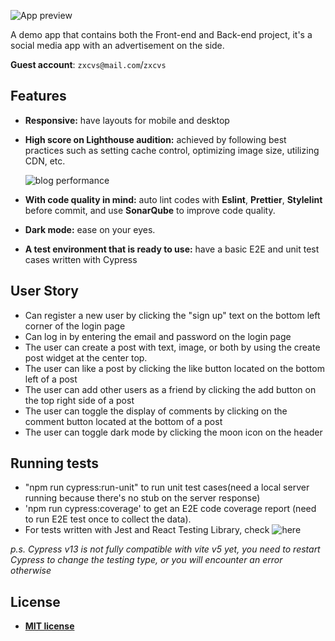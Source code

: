 ![App preview](https://github.com/thinkerelwin/social-app-fullstack/assets/25836139/a7cbe337-fd0d-4733-a3be-f69f8797a7bd)

A demo app that contains both the Front-end and Back-end project, it's a social media app with an advertisement on the side. 

**Guest account**: `zxcvs@mail.com`/`zxcvs`

## Features

- **Responsive:** have layouts for mobile and desktop

- **High score on Lighthouse audition:** achieved by following best practices such as setting cache control, optimizing image size, utilizing CDN, etc.

  ![blog performance](https://github.com/thinkerelwin/social-app-fullstack/assets/25836139/11a07393-b66b-4f45-ab11-3e25171c5dba)

- **With code quality in mind:** auto lint codes with **Eslint**, **Prettier**, **Stylelint** before commit, and use **SonarQube** to improve code quality.

- **Dark mode:** ease on your eyes.
- **A test environment that is ready to use:** have a basic E2E and unit test cases written with Cypress

## User Story

- Can register a new user by clicking the "sign up" text on the bottom left corner of the login page
- Can log in by entering the email and password on the login page
- The user can create a post with text, image, or both by using the create post widget at the center top.
- The user can like a post by clicking the like button located on the bottom left of a post
- The user can add other users as a friend by clicking the add button on the top right side of a post
- The user can toggle the display of comments by clicking on the comment button located at the bottom of a post
- The user can toggle dark mode by clicking the moon icon on the header

## Running tests

- "npm run cypress:run-unit" to run unit test cases(need a local server running because there's no stub on the server response)
- 'npm run cypress:coverage' to get an E2E code coverage report (need to run E2E test once to collect the data).
- For tests written with Jest and React Testing Library, check ![here](https://github.com/thinkerelwin/stock-scout)

*p.s. Cypress v13 is not fully compatible with vite v5 yet, you need to restart Cypress to change the testing type, or you will encounter an error otherwise*

## License

- **[MIT license](http://opensource.org/licenses/mit-license.php)**
